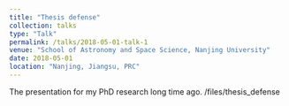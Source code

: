```yaml
---
title: "Thesis defense"
collection: talks
type: "Talk"
permalink: /talks/2018-05-01-talk-1
venue: "School of Astronomy and Space Science, Nanjing University"
date: 2018-05-01
location: "Nanjing, Jiangsu, PRC"
---
```


The presentation for my PhD research long time ago.
/files/thesis_defense